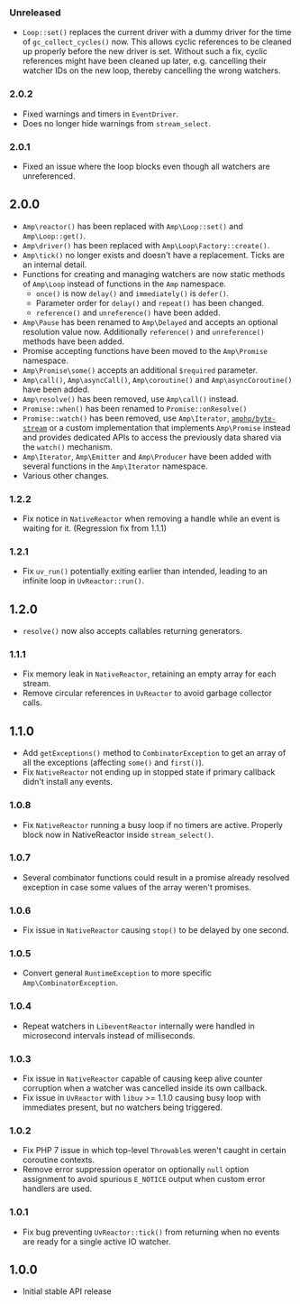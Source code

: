 ### Unreleased

 - `Loop::set()` replaces the current driver with a dummy driver for the time of `gc_collect_cycles()` now. This allows cyclic references to be cleaned up properly before the new driver is set. Without such a fix, cyclic references might have been cleaned up later, e.g. cancelling their watcher IDs on the new loop, thereby cancelling the wrong watchers.

### 2.0.2

 - Fixed warnings and timers in `EventDriver`.
 - Does no longer hide warnings from `stream_select`.

### 2.0.1

 - Fixed an issue where the loop blocks even though all watchers are unreferenced.

2.0.0
-----

 * `Amp\reactor()` has been replaced with `Amp\Loop::set()` and `Amp\Loop::get()`.
 * `Amp\driver()` has been replaced with `Amp\Loop\Factory::create()`.
 * `Amp\tick()` no longer exists and doesn't have a replacement. Ticks are an internal detail.
 * Functions for creating and managing watchers are now static methods of `Amp\Loop` instead of functions in the `Amp` namespace.
   * `once()` is now `delay()` and `immediately()` is `defer()`.
   * Parameter order for `delay()` and `repeat()` has been changed.
   * `reference()` and `unreference()` have been added.
 * `Amp\Pause` has been renamed to `Amp\Delayed` and accepts an optional resolution value now. Additionally `reference()` and `unreference()` methods have been added.
 * Promise accepting functions have been moved to the `Amp\Promise` namespace.
 * `Amp\Promise\some()` accepts an additional `$required` parameter.
 * `Amp\call()`, `Amp\asyncCall()`, `Amp\coroutine()` and `Amp\asyncCoroutine()` have been added.
 * `Amp\resolve()` has been removed, use `Amp\call()` instead.
 * `Promise::when()` has been renamed to `Promise::onResolve()`
 * `Promise::watch()` has been removed, use `Amp\Iterator`, [`amphp/byte-stream`](https://github.com/amphp/byte-stream) or a custom implementation that implements `Amp\Promise` instead and provides dedicated APIs to access the previously data shared via the `watch()` mechanism.
 * `Amp\Iterator`, `Amp\Emitter` and `Amp\Producer` have been added with several functions in the `Amp\Iterator` namespace.
 * Various other changes.

### 1.2.2

- Fix notice in `NativeReactor` when removing a handle while
  an event is waiting for it. (Regression fix from 1.1.1)

### 1.2.1

- Fix `uv_run()` potentially exiting earlier than intended,
  leading to an infinite loop in `UvReactor::run()`.

1.2.0
-----

- `resolve()` now also accepts callables returning generators.

### 1.1.1

- Fix memory leak in `NativeReactor`, retaining an empty array
  for each stream.
- Remove circular references in `UvReactor` to avoid garbage
  collector calls.

1.1.0
-----

- Add `getExceptions()` method to `CombinatorException` to get an
  array of all the exceptions (affecting `some()` and `first()`).
- Fix `NativeReactor` not ending up in stopped state if primary
  callback didn't install any events.

### 1.0.8

- Fix `NativeReactor` running a busy loop if no timers are active.
  Properly block now in NativeReactor inside `stream_select()`.

### 1.0.7

- Several combinator functions could result in a promise already
  resolved exception in case some values of the array weren't
  promises.

### 1.0.6

- Fix issue in `NativeReactor` causing `stop()` to be delayed by
  one second.

### 1.0.5

- Convert general `RuntimeException` to more specific
  `Amp\CombinatorException`.

### 1.0.4

- Repeat watchers in `LibeventReactor` internally were handled in
  microsecond intervals instead of milliseconds.

### 1.0.3

- Fix issue in `NativeReactor` capable of causing keep alive
  counter corruption when a watcher was cancelled inside its
  own callback.
- Fix issue in `UvReactor` with `libuv` >= 1.1.0 causing busy loop
  with immediates present, but no watchers being triggered.

### 1.0.2

- Fix PHP 7 issue in which top-level `Throwable`s weren't caught
  in certain coroutine contexts.
- Remove error suppression operator on optionally `null` option
  assignment to avoid spurious `E_NOTICE` output when custom
  error handlers are used.

### 1.0.1

- Fix bug preventing `UvReactor::tick()` from returning when no
  events are ready for a single active IO watcher.

1.0.0
-----

- Initial stable API release
